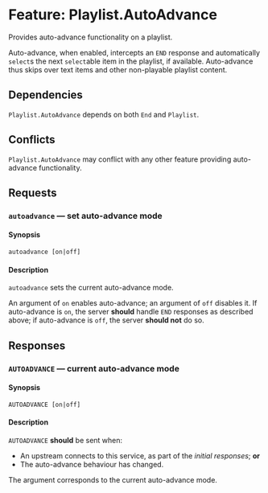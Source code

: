 # Feature: Playlist.AutoAdvance

Provides auto-advance functionality on a playlist.

Auto-advance, when enabled, intercepts an `END` response and automatically
`select`s the next `select`able item in the playlist, if available.
Auto-advance thus skips over text items and other non-playable playlist
content.

## Dependencies

`Playlist.AutoAdvance` depends on both `End` and `Playlist`.

## Conflicts

`Playlist.AutoAdvance` may conflict with any other feature providing
auto-advance functionality.

## Requests

### `autoadvance` — set auto-advance mode

#### Synopsis

`autoadvance [on|off]`

#### Description

`autoadvance` sets the current auto-advance mode.

An argument of `on` enables auto-advance; an argument of `off` disables it.
If auto-advance is `on`, the server __should__ handle `END` responses as
described above; if auto-advance is `off`, the server __should not__ do so.

## Responses

### `AUTOADVANCE` — current auto-advance mode

#### Synopsis

`AUTOADVANCE [on|off]`

#### Description

`AUTOADVANCE` __should__ be sent when:

* An upstream connects to this service, as part of the _initial responses_;
  __or__
* The auto-advance behaviour has changed.

The argument corresponds to the current auto-advance mode.
